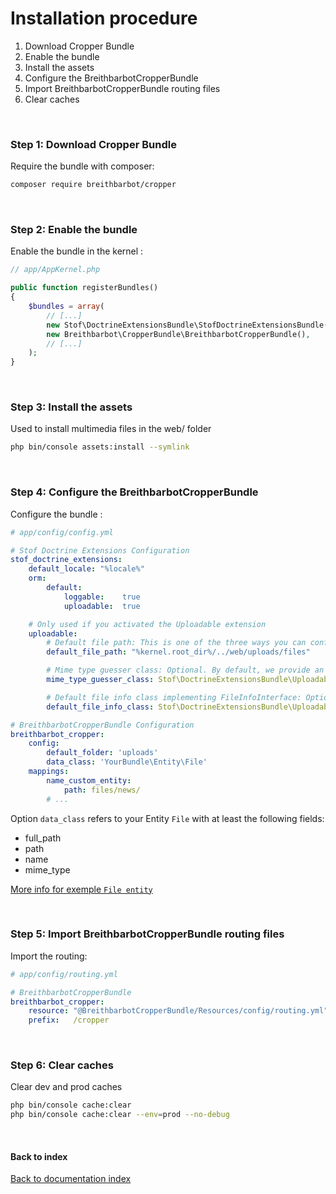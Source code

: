 # Installation procedure

1. Download Cropper Bundle
2. Enable the bundle
3. Install the assets
4. Configure the BreithbarbotCropperBundle
5. Import BreithbarbotCropperBundle routing files
6. Clear caches

<br>

### Step 1: Download Cropper Bundle
Require the bundle with composer:
```bash
composer require breithbarbot/cropper
```

<br>

### Step 2: Enable the bundle
Enable the bundle in the kernel :
```php
// app/AppKernel.php

public function registerBundles()
{
    $bundles = array(
        // [...]
        new Stof\DoctrineExtensionsBundle\StofDoctrineExtensionsBundle(),
        new Breithbarbot\CropperBundle\BreithbarbotCropperBundle(),
        // [...]
    );
}
```

<br>


### Step 3: Install the assets
Used to install multimedia files in the web/ folder
```bash
php bin/console assets:install --symlink
```

<br>

### Step 4: Configure the BreithbarbotCropperBundle
Configure the bundle :
```yaml
# app/config/config.yml

# Stof Doctrine Extensions Configuration
stof_doctrine_extensions:
    default_locale: "%locale%"
    orm:
        default:
            loggable:    true
            uploadable:  true

    # Only used if you activated the Uploadable extension
    uploadable:
        # Default file path: This is one of the three ways you can configure the path for the Uploadable extension
        default_file_path: "%kernel.root_dir%/../web/uploads/files"

        # Mime type guesser class: Optional. By default, we provide an adapter for the one present in the HttpFoundation component of Symfony
        mime_type_guesser_class: Stof\DoctrineExtensionsBundle\Uploadable\MimeTypeGuesserAdapter

        # Default file info class implementing FileInfoInterface: Optional. By default we provide a class which is prepared to receive an UploadedFile instance.
        default_file_info_class: Stof\DoctrineExtensionsBundle\Uploadable\UploadedFileInfo

# BreithbarbotCropperBundle Configuration
breithbarbot_cropper:
    config:
        default_folder: 'uploads'
        data_class: 'YourBundle\Entity\File'
    mappings:
        name_custom_entity:
            path: files/news/
        # ...
```

Option `data_class` refers to your Entity `File` with at least the following fields:

* full_path
* path
* name
* mime_type

[More info for exemple `File entity`](exemples/entities/file.md)

<br>

### Step 5: Import BreithbarbotCropperBundle routing files
Import the routing:
```yaml
# app/config/routing.yml

# BreithbarbotCropperBundle
breithbarbot_cropper:
    resource: "@BreithbarbotCropperBundle/Resources/config/routing.yml"
    prefix:   /cropper
```

<br>

### Step 6: Clear caches
Clear dev and prod caches
```bash
php bin/console cache:clear
php bin/console cache:clear --env=prod --no-debug
```

<br>

#### Back to index
[Back to documentation index](index.md)
